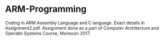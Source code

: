 # ARM-Programming
Coding in ARM Assembly Language and C language.
Exact details in Assignment2.pdf.
Assignment done as a part of Computer Architecture and Operatin Systems Course, Monsoon 2017.
